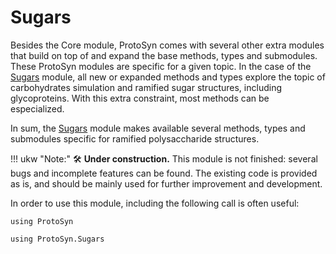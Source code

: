 # Sugars

Besides the Core module, ProtoSyn comes with several other extra modules that build on top of and expand the base methods, types and submodules. These ProtoSyn modules are specific for a given topic. In the case of the [Sugars](@ref) module, all new or expanded methods and types explore the topic of carbohydrates simulation and ramified sugar structures, including glycoproteins. With this extra constraint, most methods can be especialized.

In sum, the [Sugars](@ref) module makes available several methods, types and submodules specific for ramified polysaccharide structures.

!!! ukw "Note:"
    🛠 **Under construction.** This module is not finished: several bugs and incomplete features can be found. The existing code is provided as is, and should be mainly used for further improvement and development.

In order to use this module, including the following call is often useful:

```@setup peptides
using ProtoSyn
```

```@example peptides
using ProtoSyn.Sugars
```